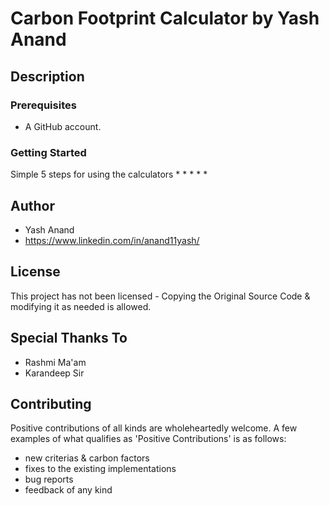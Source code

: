 # Carbon Footprint Calculator by Yash Anand

## Description


### Prerequisites

* A GitHub account.

### Getting Started
Simple 5 steps for using the calculators
* 
* 
*
* 
*

## Author
* Yash Anand  
* https://www.linkedin.com/in/anand11yash/

## License
This project has not been licensed - Copying the Original Source Code & modifying it as needed is allowed. 

## Special Thanks To
* Rashmi Ma'am
* Karandeep Sir

## Contributing

Positive contributions of all kinds are wholeheartedly welcome. A few examples of what qualifies as 'Positive Contributions' is as follows:
- new criterias & carbon factors
- fixes to the existing implementations
- bug reports
- feedback of any kind
